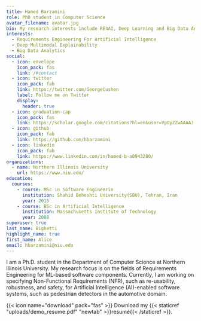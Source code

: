 ```yaml
---
title: Hamed Barzamini
role: PhD student in Computer Science
avatar_filename: avatar.jpg
bio: My research interests include RE4AI, Deep Learning and Big Data Analytics.
interests:
  - Requirements Engineering For Artificial Intelligence
  - Deep Multimodal Explainability
  - Big Data Analytics
social:
  - icon: envelope
    icon_pack: fas
    link: /#contact
  - icon: twitter
    icon_pack: fab
    link: https://twitter.com/GeorgeCushen
    label: Follow me on Twitter
    display:
      header: true
  - icon: graduation-cap
    icon_pack: fas
    link: https://scholar.google.com/citations?hl=en&user=VpOyZZwAAAAJ
  - icon: github
    icon_pack: fab
    link: https://github.com/hbarzamini
  - icon: linkedin
    icon_pack: fab
    link: https://www.linkedin.com/in/hamed-b-a0943280/
organizations:
  - name: Northern Illinois University
    url: https://www.niu.edu/
education:
  courses:
    - course: MSc in Software Engineerin
      institution: Shahid Beheshti University(SBU), Tehran, Iran
      year: 2015
    - course: BSc in Artificial Intelligence
      institution: Massachusetts Institute of Technology
      year: 2008
superuser: true
last_name: Bighetti
highlight_name: true
first_name: Alice
email: hbarzamini@niu.edu
---
```

I am a Ph.D. student in the Department of Computer Science at Northern Illinois University. My research focus is on the fields of Requirements Engineering for ML-based software components. Currently, I am working on specifying Non-Functional Requirements (NFR), such as re-usability, robustness, and safety, for Artificial Intelligence (AI)-enabled software systems, such as pedestrian detectors in the automotive domain. 

{{< icon name="download" pack="fas" >}} Download my {{< staticref "uploads/demo_resume.pdf" "newtab" >}}resumé{{< /staticref >}}.